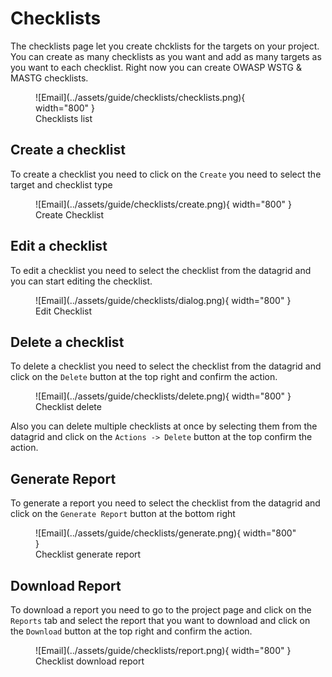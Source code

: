 # Checklists

The checklists page let you create chcklists for the targets on your project. You can create as many checklists as you want and add as many targets as you want to each checklist.
Right now you can create OWASP WSTG & MASTG checklists.

<figure markdown>
  ![Email](../assets/guide/checklists/checklists.png){ width="800" }
  <figcaption>Checklists list</figcaption>
</figure>

## Create a checklist

To create a checklist you need to click on the `Create` you need to select the target and checklist type

<figure markdown>
  ![Email](../assets/guide/checklists/create.png){ width="800" }
  <figcaption>Create Checklist</figcaption>
</figure>

## Edit a checklist

To edit a checklist you need to select the checklist from the datagrid and you can start editing the checklist.

<figure markdown>
  ![Email](../assets/guide/checklists/dialog.png){ width="800" }
  <figcaption>Edit Checklist</figcaption>
</figure>

## Delete a checklist

To delete a checklist you need to select the checklist from the datagrid and click on the `Delete` button at the top right and confirm the action.

<figure markdown>
  ![Email](../assets/guide/checklists/delete.png){ width="800" }
  <figcaption>Checklist delete</figcaption>
</figure>

Also you can delete multiple checklists at once by selecting them from the datagrid and click on the `Actions -> Delete` button at the top  confirm the action.

## Generate Report

To generate a report you need to select the checklist from the datagrid and click on the `Generate Report` button at the bottom right

<figure markdown>
  ![Email](../assets/guide/checklists/generate.png){ width="800" }
  <figcaption>Checklist generate report</figcaption>
</figure>

## Download Report

To download a report you need to go to the project page and click on the `Reports` tab and select the report that you want to download and click on the `Download` button at the top right and confirm the action.

<figure markdown>
  ![Email](../assets/guide/checklists/report.png){ width="800" }
  <figcaption>Checklist download report</figcaption>
</figure>

